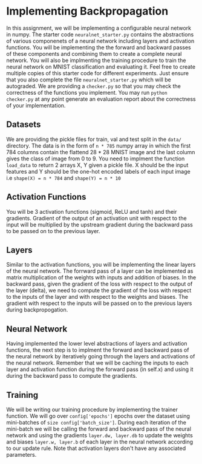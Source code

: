 # Implementing Backpropagation

In this assignment, we will be implementing a configurable neural network in numpy. The starter code ```neuralnet_starter.py``` contains the abstractions of various componenets of a neural network including layers and activation functions. You will be implementing the the forward and backward passes of these components and combining them to create a complete neural network. You will also be implmenting the training procedure to train the neural network on MNIST classification and evaluating it. Feel free to create multiple copies of this starter code for different experiments. Just ensure that you also complete the file ```neuralnet_starter.py``` which will be autograded. We are providing a ```checker.py``` so that you may check the correctness of the functions you implement. You may run ```python checker.py``` at any point generate an evaluation report about the correctness of your implementation.

## Datasets
We are providing the pickle files for train, val and test split in the ```data/``` directory. The data is in the form of ```n * 785``` numpy array in which the first 784 columns contain the flattend 28 * 28 MNIST image and the last column gives the class of image from 0 to 9. You need to implment the function ```load_data``` to return 2 arrays X, Y given a pickle file. X should be the input features and Y should be the one-hot encoded labels of each input image i.e ```shape(X) = n * 784``` and ```shape(Y) = n * 10```

## Activation Functions
You will be 3 activation functions (sigmoid, ReLU and tanh) and their gradients. Gradient of the output of an activation unit with respect to the input will be multiplied by the upstream gradient during the backward pass to be passed on to the previous layer. 

## Layers

Similar to the activation functions, you will be implementing the linear layers of the neural network. The forrward pass of a layer can be implemented as matrix multiplication of the weights with inputs and addition of biases. In the backward pass, given the gradient of the loss with respect to the output of the layer (delta), we need to compute the gradient of the loss with respect to the inputs of the layer and with respect to the weights and biases. The gradient with respect to the inputs will be passed on to the previous layers during backpropogation.

## Neural Network

Having implemented the lower level abstractions of layers and activation functions, the next step is to implment the forward and backward pass of the neural network by iteratively going through the layers and activations of the neural network. Remember that we will be caching the inputs to each layer and activation function during the forward pass (in self.x) and using it during the backward pass to compute the gradients. 

## Training
We will be writing our training procedure by implementing the trainer function. We will go over ```config['epochs']``` epochs over the dataset using mini-batches of ```size config['batch_size']```. During each iteration of the mini-batch we will be calling the forward and backward pass of the neural network and using the gradients ```layer.dw, layer.db``` to update the weights and biases ```layer.w, layer.b``` of each layer in the neural network according to our update rule. Note that activation layers don't have any associated parameters. 



